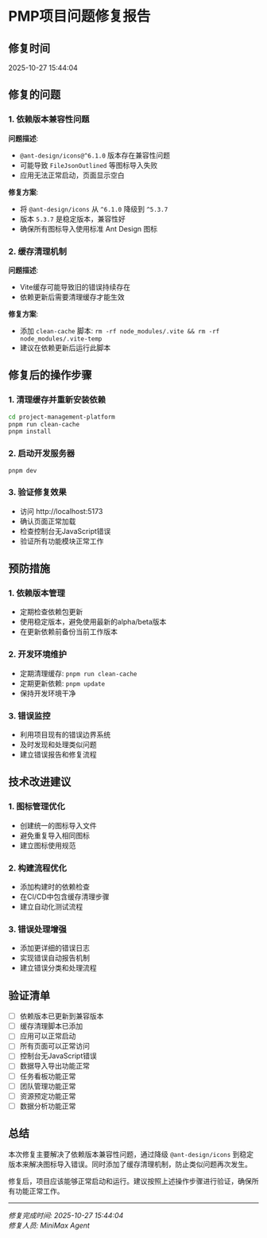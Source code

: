 # PMP项目问题修复报告

## 修复时间
2025-10-27 15:44:04

## 修复的问题

### 1. 依赖版本兼容性问题
**问题描述**: 
- `@ant-design/icons@^6.1.0` 版本存在兼容性问题
- 可能导致 `FileJsonOutlined` 等图标导入失败
- 应用无法正常启动，页面显示空白

**修复方案**:
- 将 `@ant-design/icons` 从 `^6.1.0` 降级到 `^5.3.7`
- 版本 `5.3.7` 是稳定版本，兼容性好
- 确保所有图标导入使用标准 Ant Design 图标

### 2. 缓存清理机制
**问题描述**:
- Vite缓存可能导致旧的错误持续存在
- 依赖更新后需要清理缓存才能生效

**修复方案**:
- 添加 `clean-cache` 脚本: `rm -rf node_modules/.vite && rm -rf node_modules/.vite-temp`
- 建议在依赖更新后运行此脚本

## 修复后的操作步骤

### 1. 清理缓存并重新安装依赖
```bash
cd project-management-platform
pnpm run clean-cache
pnpm install
```

### 2. 启动开发服务器
```bash
pnpm dev
```

### 3. 验证修复效果
- 访问 http://localhost:5173
- 确认页面正常加载
- 检查控制台无JavaScript错误
- 验证所有功能模块正常工作

## 预防措施

### 1. 依赖版本管理
- 定期检查依赖包更新
- 使用稳定版本，避免使用最新的alpha/beta版本
- 在更新依赖前备份当前工作版本

### 2. 开发环境维护
- 定期清理缓存: `pnpm run clean-cache`
- 定期更新依赖: `pnpm update`
- 保持开发环境干净

### 3. 错误监控
- 利用项目现有的错误边界系统
- 及时发现和处理类似问题
- 建立错误报告和修复流程

## 技术改进建议

### 1. 图标管理优化
- 创建统一的图标导入文件
- 避免重复导入相同图标
- 建立图标使用规范

### 2. 构建流程优化
- 添加构建时的依赖检查
- 在CI/CD中包含缓存清理步骤
- 建立自动化测试流程

### 3. 错误处理增强
- 添加更详细的错误日志
- 实现错误自动报告机制
- 建立错误分类和处理流程

## 验证清单

- [ ] 依赖版本已更新到兼容版本
- [ ] 缓存清理脚本已添加
- [ ] 应用可以正常启动
- [ ] 所有页面可以正常访问
- [ ] 控制台无JavaScript错误
- [ ] 数据导入导出功能正常
- [ ] 任务看板功能正常
- [ ] 团队管理功能正常
- [ ] 资源预定功能正常
- [ ] 数据分析功能正常

## 总结

本次修复主要解决了依赖版本兼容性问题，通过降级 `@ant-design/icons` 到稳定版本来解决图标导入错误。同时添加了缓存清理机制，防止类似问题再次发生。

修复后，项目应该能够正常启动和运行。建议按照上述操作步骤进行验证，确保所有功能正常工作。

---

*修复完成时间: 2025-10-27 15:44:04*  
*修复人员: MiniMax Agent*